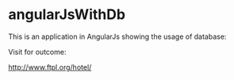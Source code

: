 # angularJsWithDb
This is an application in AngularJs showing the usage of database:

Visit for outcome:

http://www.ftpl.org/hotel/
